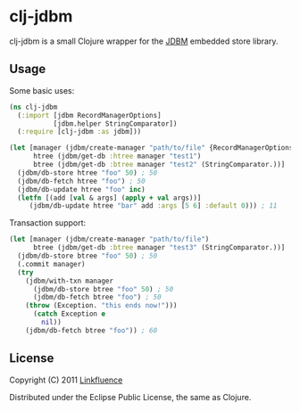 # clj-jdbm

clj-jdbm is a small Clojure wrapper for the [JDBM](http://jdbm.sourceforge.net/) embedded store library.

## Usage

Some basic uses:

```clojure
(ns clj-jdbm
  (:import [jdbm RecordManagerOptions]
           [jdbm.helper StringComparator])
  (:require [clj-jdbm :as jdbm]))

(let [manager (jdbm/create-manager "path/to/file" {RecordManagerOptions/AUTO_COMMIT true})
      htree (jdbm/get-db :htree manager "test1")
      btree (jdbm/get-db :btree manager "test2" (StringComparator.))]
  (jdbm/db-store htree "foo" 50) ; 50
  (jdbm/db-fetch htree "foo") ; 50
  (jdbm/db-update htree "foo" inc)
  (letfn [(add [val & args] (apply + val args))]
     (jdbm/db-update htree "bar" add :args [5 6] :default 0))) ; 11
```

Transaction support:

```clojure
(let [manager (jdbm/create-manager "path/to/file")
      btree (jdbm/get-db :btree manager "test3" (StringComparator.))]
  (jdbm/db-store btree "foo" 50) ; 50
  (.commit manager)
  (try
    (jdbm/with-txn manager
      (jdbm/db-store btree "foo" 50) ; 50
      (jdbm/db-fetch btree "foo") ; 50
    (throw (Exception. "this ends now!")))
      (catch Exception e
        nil))
    (jdbm/db-fetch btree "foo")) ; 60
```

## License

Copyright (C) 2011 [Linkfluence](http://us.linkfluence.net)

Distributed under the Eclipse Public License, the same as Clojure.
